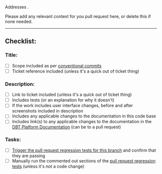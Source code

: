 Addresses <link to ticket>.

Please add any relevant context for you pull request here, or delete this if none needed.

---
## Checklist:

### Title:
- [ ] Scope included as per [conventional commits](https://www.conventionalcommits.org/en/v1.0.0/)
- [ ] Ticket reference included (unless it's a quick out of ticket thing)
### Description:
- [ ] Link to ticket included (unless it's a quick out of ticket thing)
- [ ] Includes tests (or an explanation for why it doesn't)
- [ ] If the work includes user interface changes, before and after screenshots included in description
- [ ] Includes any applicable changes to the documentation in this code base
- [ ] Includes link(s) to any applicable changes to the documentation in the [DBT Platform Documentation](https://platform.readme.trade.gov.uk/) (can be to a pull request)
### Tasks:
- [ ] [Trigger the pull request regression tests for this branch](https://github.com/uktrade/platform-tools?tab=readme-ov-file#regression-tests) and confirm that they are passing
- [ ] Manually run the commented out sections of the [pull request regression tests](https://github.com/uktrade/platform-tools/blob/main/regression_tests/pull_request_tests.sh) (unless it's not a code change)
